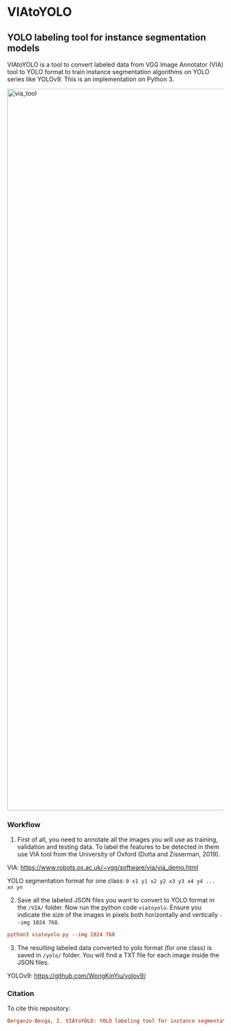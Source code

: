 # VIAtoYOLO

## YOLO labeling tool for instance segmentation models 

VIAtoYOLO is a tool to convert labeled data from VGG Image Annotator (VIA) tool to YOLO format to train instance segmentation algorithms on YOLO series like YOLOv9. This is an implementation on Python 3.

<img width="1680" alt="via_tool" src="https://github.com/iberganzo/VIAtoYOLO/assets/75735764/721c65ad-7934-43b1-b917-258bea598bea">

### Workflow

1. First of all, you need to annotate all the images you will use as training, validation and testing data. To label the features to be detected in them use VIA tool from the University of Oxford (Dutta and Zisserman, 2019).

VIA: https://www.robots.ox.ac.uk/~vgg/software/via/via_demo.html

YOLO segmentation format for one class: `0 x1 y1 x2 y2 x3 y3 x4 y4 ... xn yn`

2. Save all the labeled JSON files you want to convert to YOLO format in the `/VIA/` folder. Now run the python code `viatoyolo`. Ensure you indicate the size of the images in pixels both horizontally and vertically `--img 1024 768`.

```ini
python3 viatoyolo.py --img 1024 768
```

3. The resulting labeled data converted to yolo format (for one class) is saved in `/yolo/` folder. You will find a TXT file for each image inside the JSON files.

YOLOv9: https://github.com/WongKinYiu/yolov9/

### Citation

To cite this repository:

```ini
Berganzo-Besga, I. VIAtoYOLO: YOLO labeling tool for instance segmentation models. GitHub repository 2024. Available online: https://github.com/iberganzo/VIAtoYOLO
```
